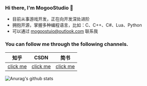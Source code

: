 ### Hi there, I'm MogooStudio  👋
- 目前从事游戏开发，正在向开发深处进阶
- 拥抱开源，掌握多种编程语言，比如：C、C++、C#、Lua、Python
- 可以通过 mogoostuio@outlook.com 联系我

### You can follow me through the following channels.
|  知乎   | CSDN  | 简书 |
|  ----  | ----  | ----  |
| [click me](https://www.zhihu.com/people/MogooStudio)  | [click me](https://blog.csdn.net/nmjkl001) | [click me](https://www.jianshu.com/u/9547c81ca54e) |

![Anurag's github stats](https://github-readme-stats.vercel.app/api?username=MogooStudio&show_icons=true&theme=radical)

<!--
[![Top Langs](https://github-readme-stats.vercel.app/api/top-langs/?username=MogooStudio&layout=compact)](https://github.com/anuraghazra/github-readme-stats)
-->
